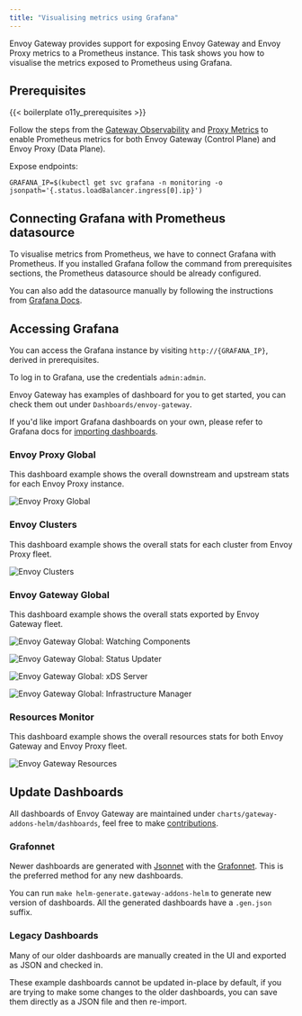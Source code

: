 ```yaml
---
title: "Visualising metrics using Grafana"
---
```


Envoy Gateway provides support for exposing Envoy Gateway and Envoy Proxy metrics to a Prometheus instance.
This task shows you how to visualise the metrics exposed to Prometheus using Grafana.

## Prerequisites

{{< boilerplate o11y_prerequisites >}}

Follow the steps from the [Gateway Observability](./gateway-observability) and [Proxy Metrics](./proxy-metric) to enable Prometheus metrics
for both Envoy Gateway (Control Plane) and Envoy Proxy (Data Plane).

Expose endpoints:

```shell
GRAFANA_IP=$(kubectl get svc grafana -n monitoring -o jsonpath='{.status.loadBalancer.ingress[0].ip}')
```

## Connecting Grafana with Prometheus datasource

To visualise metrics from Prometheus, we have to connect Grafana with Prometheus. If you installed Grafana follow the command
from prerequisites sections, the Prometheus datasource should be already configured.

You can also add the datasource manually by following the instructions from [Grafana Docs](https://grafana.com/docs/grafana/latest/datasources/prometheus/configure-prometheus-data-source/).

## Accessing Grafana

You can access the Grafana instance by visiting `http://{GRAFANA_IP}`, derived in prerequisites.

To log in to Grafana, use the credentials `admin:admin`.

Envoy Gateway has examples of dashboard for you to get started, you can check them out under `Dashboards/envoy-gateway`.

If you'd like import Grafana dashboards on your own, please refer to Grafana docs for [importing dashboards](https://grafana.com/docs/grafana/latest/dashboards/manage-dashboards/#import-a-dashboard).

### Envoy Proxy Global

This dashboard example shows the overall downstream and upstream stats for each Envoy Proxy instance.

![Envoy Proxy Global](/img/envoy-proxy-global-dashboard.png)

### Envoy Clusters

This dashboard example shows the overall stats for each cluster from Envoy Proxy fleet.

![Envoy Clusters](/img/envoy-clusters-dashboard.png)

### Envoy Gateway Global

This dashboard example shows the overall stats exported by Envoy Gateway fleet.

![Envoy Gateway Global: Watching Components](/img/envoy-gateway-global-watching-components.png)

![Envoy Gateway Global: Status Updater](/img/envoy-gateway-global-status-updater.png)

![Envoy Gateway Global: xDS Server](/img/envoy-gateway-global-xds-server.png)

![Envoy Gateway Global: Infrastructure Manager](/img/envoy-gateway-global-infra-manager.png)

### Resources Monitor

This dashboard example shows the overall resources stats for both Envoy Gateway and Envoy Proxy fleet.

![Envoy Gateway Resources](/img/resources-monitor-dashboard.png)

## Update Dashboards

All dashboards of Envoy Gateway are maintained under `charts/gateway-addons-helm/dashboards`,
feel free to make [contributions](../../../contributions/CONTRIBUTING).

### Grafonnet

Newer dashboards are generated with [Jsonnet](https://jsonnet.org/) with the [Grafonnet](https://grafana.github.io/grafonnet/index.html). 
This is the preferred method for any new dashboards.

You can run `make helm-generate.gateway-addons-helm` to generate new version of dashboards.
All the generated dashboards have a `.gen.json` suffix.

### Legacy Dashboards

Many of our older dashboards are manually created in the UI and exported as JSON and checked in.

These example dashboards cannot be updated in-place by default, if you are trying to
make some changes to the older dashboards, you can save them directly as a JSON file
and then re-import.

